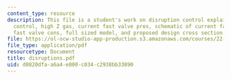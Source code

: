 ```yaml
---
content_type: resource
description: This file is a student's work on disruption control explaining feedback
  control, high Z gas, current fast valve pros, schematic of current fast valve, current
  fast valve cons, full sized model, and proposed design cross section.
file: https://ol-ocw-studio-app-production.s3.amazonaws.com/courses/22-012-seminar-fusion-and-plasma-physics-spring-2006/d0820dfaa6a4e800c034c2938bb33890_disruptions.pdf
file_type: application/pdf
resourcetype: Document
title: disruptions.pdf
uid: d0820dfa-a6a4-e800-c034-c2938bb33890
---
```

